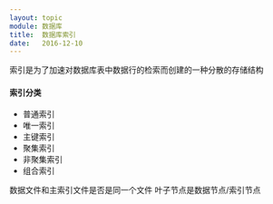 ```yaml
---
layout: topic
module: 数据库
title:  数据库索引
date:   2016-12-10
---
```


索引是为了加速对数据库表中数据行的检索而创建的一种分散的存储结构

#### 索引分类

* 普通索引
* 唯一索引
* 主键索引
* 聚集索引
* 非聚集索引
* 组合索引

数据文件和主索引文件是否是同一个文件 叶子节点是数据节点/索引节点

